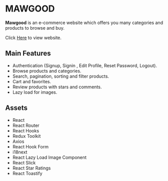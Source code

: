 # MAWGOOD

**Mawgood** is an e-commerce website which offers you many categories and products to browse and buy.

Click [Here](mawgood.vercel.app) to view website.

## Main Features

- Authentication (Signup, Signin , Edit Profile, Reset Password, Logout).
- Browse products and categories.
- Search, pagination, sorting and filter products.
- Cart and favorites.
- Review products with stars and comments.
- Lazy load for images.

## Assets

- React
- React Router
- React Hooks
- Redux Toolkit
- Axios
- React Hook Form
- i18next
- React Lazy Load Image Component
- React Slick
- React Star Ratings
- React Toastify
